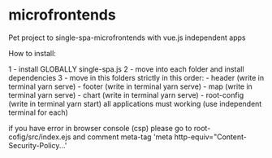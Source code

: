 # microfrontends
Pet project to single-spa-microfrontends with vue.js independent apps

How to install:

1 - install GLOBALLY single-spa.js
2 - move into each folder and install dependencies
3 - move in this folders strictly in this order:
    - header (write in terminal yarn serve)
    - footer (write in terminal yarn serve)
    - map (write in terminal yarn serve)
    - chart (write in terminal yarn serve)
    - root-config (write in terminal yarn start)
all applications must working (use independent terminal for each)

if you have error in browser console (csp)
please go to root-cofig/src/index.ejs and comment meta-tag 'meta http-equiv="Content-Security-Policy...'